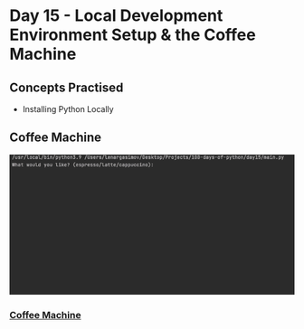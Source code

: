 # Day 15 - Local Development Environment Setup & the Coffee Machine
## Concepts Practised
- Installing Python Locally

## Coffee Machine

![coffee machine](coffee_machine.gif)
### [Coffee Machine](https://github.com/darshannn10/100-days-of-Python/blob/main/day15/main.py)
